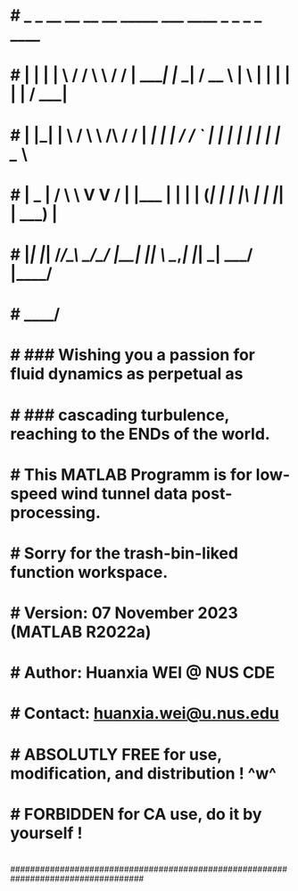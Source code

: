 
# ###################################################################################
# #
# #   _   _  __  __   __        __  _____   ___       ____    _   _   _   _   ____    
# #  | | | | \ \/ /   \ \      / / | ____| |_ _|     / __ \  | \ | | | | | | / ___|  
# #  | |_| |  \  /     \ \ /\ / /  |  _|    | |     / / _` | |  \| | | | | | \___ \ 
# #  |  _  |  /  \      \ V  V /   | |___   | |    | | (_| | | |\  | | |_| |  ___) |
# #  |_| |_| /_/\_\      \_/\_/    |_____| |___|    \ \__,_| |_| \_|  \___/  |____/ 
# #                                                  \____/                         
# #
# ##################################################################################
# #  
# #       ###   Wishing you a passion for fluid dynamics as perpetual as   ###
# #       ###   cascading turbulence, reaching to the ENDs of the world.   ###
# #
# #       This MATLAB Programm is for low-speed wind tunnel data post-processing.
# #       Sorry for the trash-bin-liked function workspace.
# #
# #       Version:    07 November 2023 (MATLAB R2022a)
# #       Author:     Huanxia WEI @ NUS CDE
# #       Contact:    huanxia.wei@u.nus.edu
# #
# #       ABSOLUTLY FREE for use, modification, and distribution ! ^w^
# #       FORBIDDEN for CA use, do it by yourself !
# #
###################################################################################

